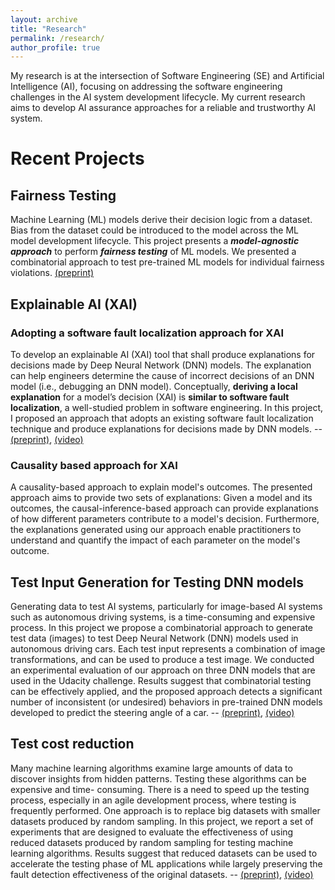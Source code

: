 ```yaml
---
layout: archive
title: "Research"
permalink: /research/
author_profile: true
---
```




My research is at the intersection of Software Engineering (SE) and Artificial Intelligence (AI), focusing on addressing the software engineering challenges in the AI system development lifecycle. My current research aims to develop AI assurance approaches for a reliable and trustworthy AI system.



# Recent Projects 

## Fairness Testing
Machine Learning (ML) models derive their decision logic from a dataset. Bias from the dataset could be introduced to the model across the ML model development lifecycle. This project presents a ***model-agnostic approach*** to perform ***fairness testing*** of ML models. We presented a combinatorial approach to test pre-trained ML models for individual fairness violations. [(preprint)](https://cjaganmohan.github.io/files/A_Combinatorial_Approach_to_Fairness_Testing_of-Machine_Learning_Models.pdf)

## Explainable AI (XAI)

### Adopting a software fault localization approach for XAI
To develop an explainable AI (XAI) tool that shall produce explanations for decisions made by Deep Neural Network (DNN) models. The explanation can help engineers determine the cause of incorrect decisions of an DNN model (i.e., debugging an DNN model). Conceptually, **deriving a local explanation** for a model’s decision (XAI) is **similar to software fault localization**, a well-studied problem in software engineering.  In this project, I proposed an approach that adopts an existing software fault localization technique and produce explanations for decisions made by DNN models. -- [(preprint)](https://cjaganmohan.github.io/files/XAI_Tool_pre_print_IWCT_2021.pdf), [(video)](https://www.youtube.com/watch?v=uGdJnsvC7m4) 

### Causality based approach for XAI
A causality-based approach to explain model's outcomes. The presented approach aims to provide two sets of explanations: Given a model and its outcomes, the causal-inference-based approach can provide explanations of how different parameters contribute to a model's decision. Furthermore, the explanations generated using our approach enable practitioners to understand and quantify the impact of each parameter on the model's outcome.


## Test Input Generation for Testing DNN models
Generating data to test AI systems, particularly for image-based AI systems such as autonomous driving systems, is a time-consuming and expensive process. In this project we propose a combinatorial approach to generate test data (images) to test Deep Neural Network (DNN) models used in autonomous driving cars. Each test input represents a combination of image transformations, and can be used to produce a test image. We conducted an experimental evaluation of our approach on three DNN models that are used in the Udacity challenge. Results suggest that combinatorial testing can be effectively applied, and the proposed approach detects a significant number of inconsistent (or undesired) behaviors in pre-trained DNN models developed to predict the steering angle of a car.  -- [(preprint)](https://cjaganmohan.github.io/files/Testing_DNN_pre_print_IWCT_2021.pdf), [(video)](https://www.youtube.com/watch?v=978CwhOWG54)

## Test cost reduction
Many machine learning algorithms examine large amounts of data to discover insights from hidden patterns. Testing these algorithms can be expensive and time- consuming. There is a need to speed up the testing process, especially in an agile development process, where testing is frequently performed. One approach is to replace big datasets with smaller datasets produced by random sampling. In this project, we report a set of experiments that are designed to evaluate the effectiveness of using reduced datasets produced by random sampling for testing machine learning algorithms. Results suggest that reduced datasets can be used to accelerate the testing phase of ML applications while largely preserving the fault detection effectiveness of the original datasets. -- [(preprint)](https://cjaganmohan.github.io/files/Effectiveness_of_dataset_reduction_pre_print_AITest2020.pdf), [(video)](https://www.youtube.com/watch?v=j_4Nz04hmbM)





